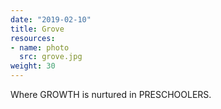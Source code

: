 ```yaml
---
date: "2019-02-10"
title: Grove
resources:
- name: photo
  src: grove.jpg
weight: 30
---
```


Where GROWTH is nurtured in PRESCHOOLERS.


